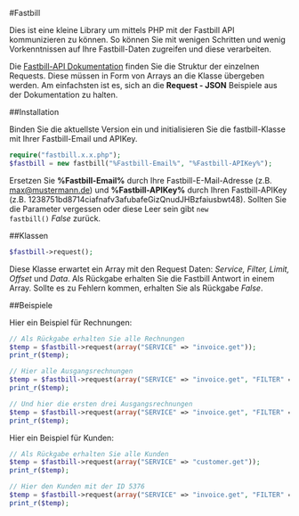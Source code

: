 #Fastbill

Dies ist eine kleine Library um mittels PHP mit der Fastbill API kommunizieren zu können.
So können Sie mit wenigen Schritten und wenig Vorkenntnissen auf Ihre Fastbill-Daten zugreifen und diese verarbeiten. 

Die [Fastbill-API Dokumentation](http://www.fastbill.com/api/ "Fastbill API Dokumentation") finden Sie die Struktur der einzelnen Requests. Diese müssen in Form von Arrays an die Klasse übergeben werden. Am einfachsten ist es, sich an die **Request - JSON** Beispiele aus der Dokumentation zu halten.



##Installation

Binden Sie die aktuellste Version ein und initialisieren Sie die fastbill-Klasse mit Ihrer Fastbill-Email und APIKey.

``` php
require("fastbill.x.x.php");
$fastbill = new fastbill("%Fastbill-Email%", "%Fastbill-APIKey%");
```
Ersetzen Sie **%Fastbill-Email%** durch Ihre Fastbill-E-Mail-Adresse (z.B. max@mustermann.de) und **%Fastbill-APIKey%** durch Ihren Fastbill-APIKey (z.B. 1238751bd8714ciafnafv3afubafeGizQnudJHBzfaiusbwt48). Sollten Sie die Parameter vergessen oder diese Leer sein gibt <code>new fastbill()</code> *False* zurück.



##Klassen

``` php
$fastbill->request();
```
Diese Klasse erwartet ein Array mit den Request Daten: *Service, Filter, Limit, Offset* und *Data*.
Als Rückgabe erhalten Sie die Fastbill Antwort in einem Array.
Sollte es zu Fehlern kommen, erhalten Sie als Rückgabe *False*.



##Beispiele


Hier ein Beispiel für Rechnungen:
``` php
// Als Rückgabe erhalten Sie alle Rechnungen
$temp = $fastbill->request(array("SERVICE" => "invoice.get"));
print_r($temp);

// Hier alle Ausgangsrechnungen
$temp = $fastbill->request(array("SERVICE" => "invoice.get", "FILTER" => array("TYPE" => "outgoing")));
print_r($temp);

// Und hier die ersten drei Ausgangsrechnungen
$temp = $fastbill->request(array("SERVICE" => "invoice.get", "FILTER" => array("TYPE" => "outgoing"), "LIMIT" => 3));
print_r($temp);
```

Hier ein Beispiel für Kunden:
``` php
// Als Rückgabe erhalten Sie alle Kunden
$temp = $fastbill->request(array("SERVICE" => "customer.get"));
print_r($temp);

// Hier den Kunden mit der ID 5376
$temp = $fastbill->request(array("SERVICE" => "invoice.get", "FILTER" => array("CUSTOMER_ID" => 5376)));
print_r($temp);
```

